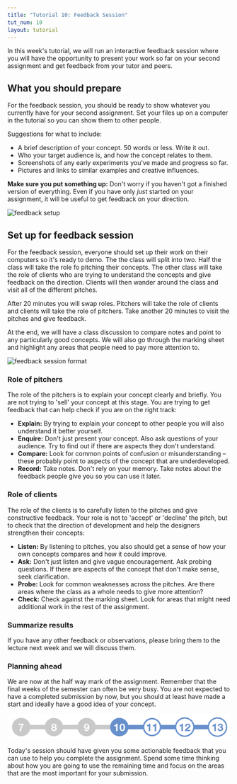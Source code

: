 ```yaml
---
title: "Tutorial 10: Feedback Session"
tut_num: 10
layout: tutorial
---
```


<p class="lead">
  In this week's tutorial, we will run an interactive feedback session where you
  will have the opportunity to present your work so far on your second
  assignment and get feedback from your tutor and peers.
</p>

## What you should prepare

For the feedback session, you should be ready to show whatever you currently
have for your second assignment. Set your files up on a computer in the
tutorial so you can show them to other people.

Suggestions for what to include:

* A brief description of your concept. 50 words or less. Write it out.
* Who your target audience is, and how the concept relates to them.
* Screenshots of any early experiments you've made and progress so far.
* Pictures and links to similar examples and creative influences.

<p class="info">
  <strong>Make sure you put something up:</strong> Don't worry if you haven't
  got a finished version of everything. Even if you have only <em>just</em>
  started on your assignment, it will be useful to get feedback on your
  direction.
</p>

![feedback setup]({{site.baseurl}}{{page.url}}images/feedback-setup-01.png)

## Set up for feedback session

For the feedback session, everyone should set up their work on their computers
so it's ready to demo. The the class will split into two. Half the class will
take the role fo pitching their concepts. The other class will take the role of
clients who are trying to understand the concepts and give feedback on the
direction. Clients will then wander around the class and visit all of the
different pitches.

After 20 minutes you will swap roles. Pitchers will take the role of clients and
clients will take the role of pitchers. Take another 20 minutes to
visit the pitches and give feedback.

At the end, we will have a class discussion to compare notes and point to any
particularly good concepts. We will also go through the marking sheet and
highlight any areas that people need to pay more attention to.

![feedback session format]({{site.baseurl}}{{page.url}}images/feedback-setup-02.png)

### Role of pitchers

The role of the pitchers is to explain your concept clearly and briefly. You are
not trying to 'sell' your concept at this stage. You are trying to get feedback
that can help check if you are on the right track:

* **Explain:** By trying to explain your concept to other people you will also
  understand it better yourself.
* **Enquire:** Don't just present your concept. Also ask questions of your
  audience. Try to find out if there are aspects they don't understand.
* **Compare:** Look for common points of confusion or misunderstanding – these
  probably point to aspects of the concept that are underdeveloped.
* **Record:** Take notes. Don't rely on your memory. Take notes about the feedback
  people give you so you can use it later.

### Role of clients

The role of the clients is to carefully listen to the pitches and give
constructive feedback. Your role is not to 'accept' or 'decline' the pitch, but
to check that the direction of development and help the designers strengthen
their concepts:

* **Listen:** By listening to pitches, you also should get a sense of how your
  own concepts compares and how it could improve.
* **Ask:** Don't just listen and give vague encouragement. Ask probing
  questions. If there are aspects of the concept that don't make sense, seek
  clarification.
* **Probe:** Look for common weaknesses across the pitches. Are there areas
  where the class as a whole needs to give more attention?
* **Check:** Check against the marking sheet. Look for areas that might need
  additional work in the rest of the assignment.

### Summarize results

If you have any other feedback or observations, please bring them to the lecture
next week and we will discuss them.

<!-- TODO: Releas gosoapbox later.
As a whole, the class should discuss what was found. Add any common observations
or questions to the following [GoSoapBox page](https://app.gosoapbox.com) and we
will address them in next week's lecture.

Use access code **dxb211-tut10** to join the poll.

<a target="_blank" href="https://app.gosoapbox.com">
  <img style="border-width: 0px;" alt="GoSoapBox" src="{{site.baseurl}}{{page.url}}images/gosoapbox.png">
</a>

-->

### Planning ahead

We are now at the half way mark of the assignment. Remember that the final weeks
of the semester can often be very busy. You are not expected to have a completed
submission by now, but you should at least have made a start and ideally have a
good idea of your concept.

![assignment timeline](images/feedback-setup-03.png)

Today's session should have given you some actionable feedback that you can use
to help you complete the assignment. Spend some time thinking about how you are
going to use the remaining time and focus on the areas that are the most
important for your submission.